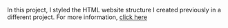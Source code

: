 In this project, I styled the HTML website structure I created previously in a different project. 
For more information, [click here](https://roadmap.sh/projects/portfolio-website)
